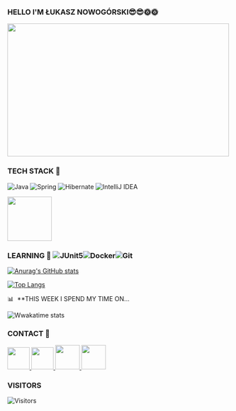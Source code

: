 ### HELLO I'M ŁUKASZ NOWOGÓRSKI😎😎🌞🌞

<img src="https://user-images.githubusercontent.com/74199705/141540538-754bd5a0-0fa6-4bd6-8f67-f680a09a89c2.gif" width="500" height="300" />


### TECH STACK 👋

![Java](https://img.shields.io/badge/java-%23ED8B00.svg?style=for-the-badge&logo=java&logoColor=white)
![Spring](https://img.shields.io/badge/spring-%236DB33F.svg?style=for-the-badge&logo=spring&logoColor=white)
![Hibernate](https://img.shields.io/badge/Hiberante-Green?style=for-the-badge&logo=hibernate)
![IntelliJ IDEA](https://img.shields.io/badge/IntelliJIDEA-000000.svg?style=for-the-badge&logo=intellij-idea&logoColor=white)


<div id="header" align="left">
  <img src="https://media.giphy.com/media/M9gbBd9nbDrOTu1Mqx/giphy.gif" width="100"/>
</div>



### LEARNING  👋  ![JUnit5](https://img.shields.io/badge/JUnit5-%232C5263.svg?style=for-the-badge&logo=JUnit5&logoColor=white)![Docker](https://img.shields.io/badge/docker-%232C5263.svg?style=for-the-badge&logo=docker&logoColor=blue)![Git](https://img.shields.io/badge/git-%232C5263.svg?style=for-the-badge&logo=git&logoColor=white)
[![Anurag's GitHub stats](https://github-readme-stats.vercel.app/api?username=luxus-0)](https://github.com/anuraghazra/github-readme-stats)

[![Top Langs](https://github-readme-stats.vercel.app/api/top-langs/?username=luxus-0&exclude_repo=Hotel)](https://github.com/anuraghazra/github-readme-stats)

📊 &nbsp;**THIS WEEK I SPEND MY TIME ON...

![Wwakatime stats](https://github-readme-stats-taupe-two.vercel.app/api/wakatime?username=luxus-0&hide_title=true&hide_border=true&langs_count=5&bg_color=00000000&text_color=777)


### CONTACT 👋

<a href = "https://www.facebook.com/profile.php?id=100000975680046">
  <image src="https://png.pngtree.com/png-clipart/20190516/original/pngtree-facebook-icon-png-image_3566127.png" width="50" height="50">
  </a>
  <a href = "mailto: luxus0@gmail.com">
  <image src="https://upload.wikimedia.org/wikipedia/commons/e/ec/Circle-icons-mail.svg" width="50" height="50">
  </a>
    <a href = "https://twitter.com/ukasz78589816">
  <image src="https://www.freepnglogos.com/uploads/twitter-logo-png/twitter-bird-symbols-png-logo-0.png" width="55" height="55">
  </a>
  <a href = "https://www.instagram.com/epakanowysacz0/">
  <image src="https://www.basilur.pl/wp-content/uploads/2017/07/instagram-1581266_960_720.jpg" width="55" height="55">
  </a>
    
    
### VISITORS
    
![Visitors](https://komarev.com/ghpvc/?username=luxus-0&color=green&style=plastic)
